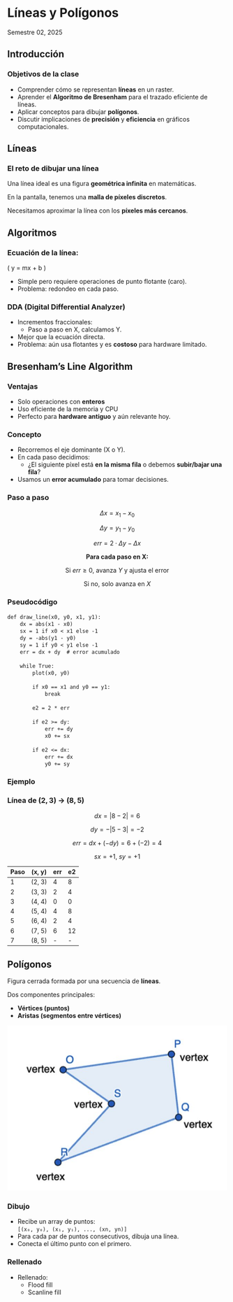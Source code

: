 # Líneas y Polígonos
Semestre 02, 2025



## Introducción


### Objetivos de la clase

- Comprender cómo se representan **líneas** en un raster.
- Aprender el **Algoritmo de Bresenham** para el trazado eficiente de líneas.
- Aplicar conceptos para dibujar **polígonos**.
- Discutir implicaciones de **precisión** y **eficiencia** en gráficos computacionales.



## Líneas


### El reto de dibujar una línea


Una línea ideal es una figura **geométrica infinita** en matemáticas.


En la pantalla, tenemos una **malla de píxeles discretos**.


Necesitamos aproximar la línea con los **píxeles más cercanos**.



## Algoritmos


### Ecuación de la línea:
  \( y = mx + b \)
  - Simple pero requiere operaciones de punto flotante (caro).
  - Problema: redondeo en cada paso.


### DDA (Digital Differential Analyzer)
- Incrementos fraccionales:
  - Paso a paso en X, calculamos Y.
- Mejor que la ecuación directa.
- Problema: aún usa flotantes y es **costoso** para hardware limitado.



## Bresenham’s Line Algorithm


### Ventajas

- Solo operaciones con **enteros**  
- Uso eficiente de la memoria y CPU  
- Perfecto para **hardware antiguo** y aún relevante hoy.


### Concepto

- Recorremos el eje dominante (X o Y).
- En cada paso decidimos:
  - ¿El siguiente píxel está **en la misma fila** o debemos **subir/bajar una fila**?
- Usamos un **error acumulado** para tomar decisiones.


### Paso a paso


$$
\Delta x = x_1 - x_0
$$

$$
\Delta y = y_1 - y_0
$$

$$
err = 2 \cdot \Delta y - \Delta x
$$


$$
\textbf{Para cada paso en X:}
$$

$$
\text{Si } err \ge 0,\ \text{avanza } Y\ \text{y ajusta el error}
$$

$$
\text{Si no, solo avanza en } X
$$


### Pseudocódigo


```python[]
def draw_line(x0, y0, x1, y1):
    dx = abs(x1 - x0)
    sx = 1 if x0 < x1 else -1
    dy = -abs(y1 - y0)
    sy = 1 if y0 < y1 else -1
    err = dx + dy  # error acumulado

    while True:
        plot(x0, y0)

        if x0 == x1 and y0 == y1:
            break

        e2 = 2 * err

        if e2 >= dy:
            err += dy
            x0 += sx

        if e2 <= dx:
            err += dx
            y0 += sy
```


### Ejemplo


### Línea de (2, 3) → (8, 5)

$$
dx = |8 - 2| = 6
$$

$$
dy = -|5 - 3| = -2
$$

$$
err = dx + (-dy) = 6 + (-2) = 4
$$

$$
sx = +1,\ sy = +1
$$


| Paso | (x, y)  | err | e2  |
|------|---------|-----|-----|
| 1    | (2, 3)  | 4   | 8   |
| 2    | (3, 3)  | 2   | 4   |
| 3    | (4, 4)  | 0   | 0   |
| 4    | (5, 4)  | 4   | 8   |
| 5    | (6, 4)  | 2   | 4   |
| 6    | (7, 5)  | 6   | 12  |
| 7    | (8, 5)  | -   | -   |



## Polígonos


Figura cerrada formada por una secuencia de **líneas**.


Dos componentes principales:
  - **Vértices (puntos)**
  - **Aristas (segmentos entre vértices)**


![Texto alternativo](../assets/img/polygon.png)


### Dibujo

- Recibe un array de puntos:  
  `[(x₀, y₀), (x₁, y₁), ..., (xn, yn)]`
- Para cada par de puntos consecutivos, dibuja una línea.
- Conecta el último punto con el primero.


### Rellenado
- Rellenado:
  - Flood fill
  - Scanline fill


